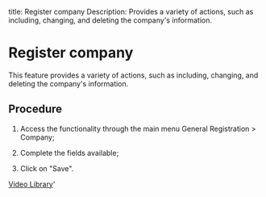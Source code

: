 title: Register company
Description: Provides a variety of actions, such as including, changing, and deleting the company's information.

# Register company

This feature provides a variety of actions, such as including, changing, and
deleting the company's information.

Procedure
-------------

1.  Access the functionality through the main menu General Registration \>
    Company;

2.  Complete the fields available;

3.  Click on "Save".

<i class='fa fa-youtube-play  fa-2x' style='color:#97ce17;vertical-align: middle;'> </i> [Video Library](https://www.youtube.com/playlist?list=PLB5qK2uzf2RPsG8HdkE7qEHB39yEI_T8y)'

<!-- !!! tip "About"

    <b>Product/Version:</b> CITSmart | 9.00 &nbsp;&nbsp;
    <b>Updated:</b>01/10/2021 - Anna Martins

